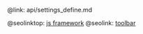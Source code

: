 @link: api/settings_define.md

@seolinktop: [js framework](https://webix.com)
@seolink: [toolbar](https://webix.com/widget/toolbar/)